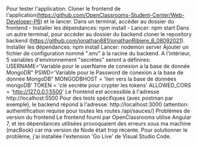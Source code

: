 Pour tester l'application:
Cloner le frontend de l'application(https://github.com/OpenClassrooms-Student-Center/Web-Developer-P6) et le lancer.
Dans un terminal, accéder au dossier du frontend - Installer les dépendances: npm install - Lancer: npm start
Dans un autre terminal, pour accéder au dossier du backend
cloner le repository backend (https://github.com/jonathan881/jonathanRibiere_6_08092021).
Installer les dépendances: npm install
Lancer: nodemon server
Ajouter un fichier de configuration nommé ".env" à la racine du backend. A l'intérieur, 5 variables d'environnement "secrètes" seront a définires:
USERNAME='Variable pour le userName de conexion a la base de donnée MongoDB"
PSWD='Variable pour le Password de conexion a la base de donnée MongoDB"
MONGODBHOST = 'lien vers la base de données mongoDB'
TOKEN = 'clé secrète pour crypter les tokens'
ALLOWED_CORS = 'http://127.0.0.1:5500'
Le frontend est accessible à l'adresse http://localhost:5500
Pour des tests spécifiques (avec postman par exemple), le backend répond à l'adresse: http://localhost:3000 (attention: authentification requise pour toutes les routes /api/sauces/)
Problèmes de version du frontend
Le frontend fourni par OpenClassrooms utilise Angular 7, et les dépendances utilisées provoquaient des erreurs sous ma machine (macBook) car ma version de Node était trop récente.
Pour solutionner le problème, j'ai installée l'extension 'Go Live' de Visual Studio Code.
